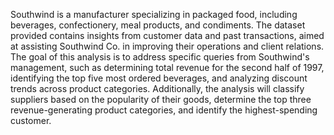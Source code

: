 Southwind is a manufacturer specializing in packaged food, including beverages, confectionery, meal products, and condiments. The dataset provided contains insights from customer data and past transactions, aimed at assisting Southwind Co. in improving their operations and client relations. The goal of this analysis is to address specific queries from Southwind's management, such as determining total revenue for the second half of 1997, identifying the top five most ordered beverages, and analyzing discount trends across product categories. Additionally, the analysis will classify suppliers based on the popularity of their goods, determine the top three revenue-generating product categories, and identify the highest-spending customer.
